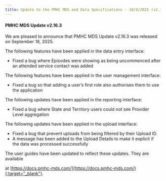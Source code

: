 ```yaml
---
title: Update to the PMHC MDS and Data Specifications - 18/9/2025 (v2.16.3)
---
```


#### PMHC MDS Update v2.16.3 ####

We are pleased to announce that PMHC MDS Update v2.16.3 was released on 
September 18, 2025.

The following features have been applied in the data entry interface:
* Fixed a bug where Episodes were showing as being uncommenced after 
  an attended service contact was added

The following features have been applied in the user management interface:
* Fixed a bug so that adding a user’s first role also authorises them 
  to use the application

The following updates have been applied in the reporting interface:
* Fixed a bug where State and Territory users could not see Provider 
  Level aggregation

The following updates have been applied in the upload interface:
* Fixed a bug that prevent uploads from being filtered by their Upload ID
* A message has been added to the Upload Details to make it explicit 
  if the data was processed successfully

The user guides have been updated to reflect these updates. They are available

at [https://docs.pmhc-mds.com/](https://docs.pmhc-mds.com/){:target="_blank"}.
